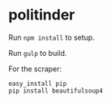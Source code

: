# politinder

Run `npm install` to setup.

Run `gulp` to build.


For the scraper:

```
easy_install pip  
pip install beautifulsoup4
```
